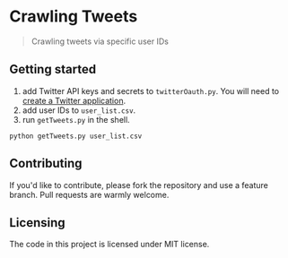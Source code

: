 # Crawling Tweets
> Crawling tweets via specific user IDs

## Getting started

1. add Twitter API keys and secrets to ```twitterOauth.py```. You will need to [create a Twitter application](https://apps.twitter.com/).
2. add user IDs to ```user_list.csv```.
3. run ```getTweets.py``` in the shell. 
```shell
python getTweets.py user_list.csv
```

## Contributing
If you'd like to contribute, please fork the repository and use a feature
branch. Pull requests are warmly welcome.

## Licensing
The code in this project is licensed under MIT license.
